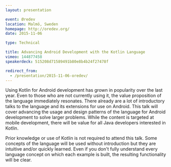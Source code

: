 ```yaml
---
layout: presentation

event: Øredev
location: Malmö, Sweden
homepage: http://oredev.org/
date: 2015-11-06

type: Technical

title: Advancing Android Development with the Kotlin Language
vimeo: 144877458
speakerdeck: 515208d71589491b80e8b4b24f27478f

redirect_from:
  - /presentation/2015-11-06-oredev/
---
```


Using Kotlin for Android development has grown in popularity over the last year. Even to those who are not currently using it, the value proposition of the language immediately resonates. There already are a lot of introductory talks to the language and its extensions for use on Android. This talk will cover advancing the usage and design patterns of the language for Android development to solve larger problems. While the content is targeted at mobile development, there will be value for all Java developers interested in Kotlin.

Prior knowledge or use of Kotlin is not required to attend this talk. Some concepts of the language will be used without introduction but they are intuitive and/or quickly learned. Even if you don't fully understand every language concept on which each example is built, the resulting functionality will be clear.
